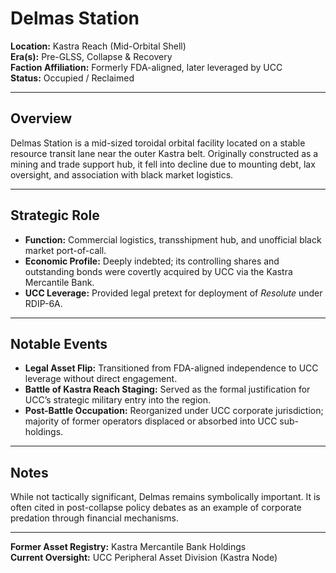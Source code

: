 # Delmas Station

**Location:** Kastra Reach (Mid-Orbital Shell)  
**Era(s):** Pre-GLSS, Collapse & Recovery  
**Faction Affiliation:** Formerly FDA-aligned, later leveraged by UCC  
**Status:** Occupied / Reclaimed

---

## Overview
Delmas Station is a mid-sized toroidal orbital facility located on a stable resource transit lane near the outer Kastra belt. Originally constructed as a mining and trade support hub, it fell into decline due to mounting debt, lax oversight, and association with black market logistics.

---

## Strategic Role
- **Function:** Commercial logistics, transshipment hub, and unofficial black market port-of-call.
- **Economic Profile:** Deeply indebted; its controlling shares and outstanding bonds were covertly acquired by UCC via the Kastra Mercantile Bank.
- **UCC Leverage:** Provided legal pretext for deployment of *Resolute* under RDIP-6A.

---

## Notable Events
- **Legal Asset Flip:** Transitioned from FDA-aligned independence to UCC leverage without direct engagement.
- **Battle of Kastra Reach Staging:** Served as the formal justification for UCC’s strategic military entry into the region.
- **Post-Battle Occupation:** Reorganized under UCC corporate jurisdiction; majority of former operators displaced or absorbed into UCC sub-holdings.

---

## Notes
While not tactically significant, Delmas remains symbolically important. It is often cited in post-collapse policy debates as an example of corporate predation through financial mechanisms.

---

**Former Asset Registry:** Kastra Mercantile Bank Holdings  
**Current Oversight:** UCC Peripheral Asset Division (Kastra Node)
